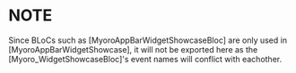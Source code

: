 # NOTE

Since BLoCs such as [MyoroAppBarWidgetShowcaseBloc] are only used in [MyoroAppBarWidgetShowcase], it will not be exported here as the [Myoro_WidgetShowcaseBloc]'s event names will conflict with eachother.
